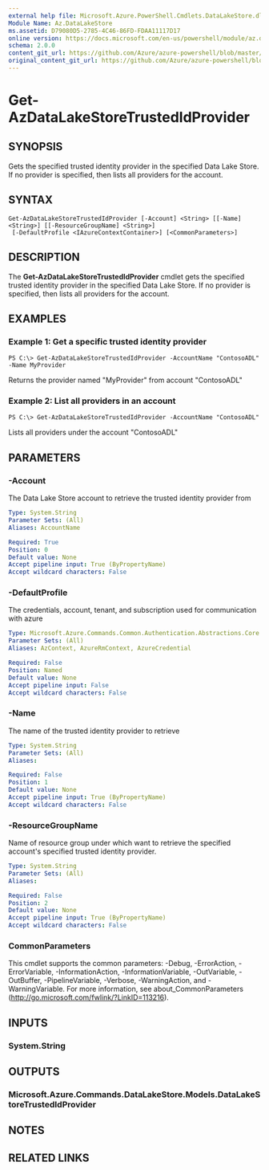 ```yaml
---
external help file: Microsoft.Azure.PowerShell.Cmdlets.DataLakeStore.dll-Help.xml
Module Name: Az.DataLakeStore
ms.assetid: D79080D5-2785-4C46-86FD-FDAA11117D17
online version: https://docs.microsoft.com/en-us/powershell/module/az.datalakestore/get-azdatalakestoretrustedidprovider
schema: 2.0.0
content_git_url: https://github.com/Azure/azure-powershell/blob/master/src/ResourceManager/DataLakeStore/Commands.DataLakeStore/help/Get-AzDataLakeStoreTrustedIdProvider.md
original_content_git_url: https://github.com/Azure/azure-powershell/blob/master/src/ResourceManager/DataLakeStore/Commands.DataLakeStore/help/Get-AzDataLakeStoreTrustedIdProvider.md
---
```


# Get-AzDataLakeStoreTrustedIdProvider

## SYNOPSIS
Gets the specified trusted identity provider in the specified Data Lake Store.
If no provider is specified, then lists all providers for the account.

## SYNTAX

```
Get-AzDataLakeStoreTrustedIdProvider [-Account] <String> [[-Name] <String>] [[-ResourceGroupName] <String>]
 [-DefaultProfile <IAzureContextContainer>] [<CommonParameters>]
```

## DESCRIPTION
The **Get-AzDataLakeStoreTrustedIdProvider** cmdlet gets the specified trusted identity provider in the specified Data Lake Store.
If no provider is specified, then lists all providers for the account.

## EXAMPLES

### Example 1: Get a specific trusted identity provider
```
PS C:\> Get-AzDataLakeStoreTrustedIdProvider -AccountName "ContosoADL" -Name MyProvider
```

Returns the provider named "MyProvider" from account "ContosoADL"

### Example 2: List all providers in an account
```
PS C:\> Get-AzDataLakeStoreTrustedIdProvider -AccountName "ContosoADL"
```

Lists all providers under the account "ContosoADL"

## PARAMETERS

### -Account
The Data Lake Store account to retrieve the trusted identity provider from

```yaml
Type: System.String
Parameter Sets: (All)
Aliases: AccountName

Required: True
Position: 0
Default value: None
Accept pipeline input: True (ByPropertyName)
Accept wildcard characters: False
```

### -DefaultProfile
The credentials, account, tenant, and subscription used for communication with azure

```yaml
Type: Microsoft.Azure.Commands.Common.Authentication.Abstractions.Core.IAzureContextContainer
Parameter Sets: (All)
Aliases: AzContext, AzureRmContext, AzureCredential

Required: False
Position: Named
Default value: None
Accept pipeline input: False
Accept wildcard characters: False
```

### -Name
The name of the trusted identity provider to retrieve

```yaml
Type: System.String
Parameter Sets: (All)
Aliases:

Required: False
Position: 1
Default value: None
Accept pipeline input: True (ByPropertyName)
Accept wildcard characters: False
```

### -ResourceGroupName
Name of resource group under which want to retrieve the specified account's specified trusted identity provider.

```yaml
Type: System.String
Parameter Sets: (All)
Aliases:

Required: False
Position: 2
Default value: None
Accept pipeline input: True (ByPropertyName)
Accept wildcard characters: False
```

### CommonParameters
This cmdlet supports the common parameters: -Debug, -ErrorAction, -ErrorVariable, -InformationAction, -InformationVariable, -OutVariable, -OutBuffer, -PipelineVariable, -Verbose, -WarningAction, and -WarningVariable. For more information, see about_CommonParameters (http://go.microsoft.com/fwlink/?LinkID=113216).

## INPUTS

### System.String

## OUTPUTS

### Microsoft.Azure.Commands.DataLakeStore.Models.DataLakeStoreTrustedIdProvider

## NOTES

## RELATED LINKS
